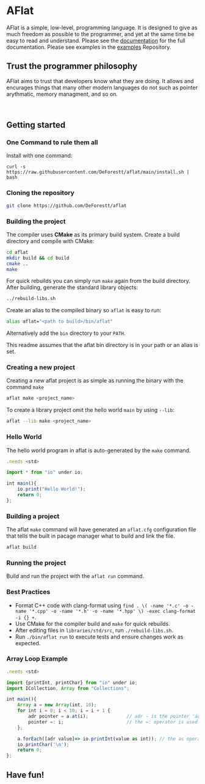 # AFlat
AFlat is a simple, low-level, programming language.  It is designed to give as much freedom as possible to the programmer, and yet at the same time be easy to read and understand. Please see the [documentation](Docs.md) for the full documentation.  Please see examples in the [examples](https://github.com/DeForestt/aflat-chess.git) Repository.
<br>

## Trust the programmer philosophy
AFlat aims to trust that developers know what they are doing.  It allows and encurages things that many other modern languages do not such as pointer arythmatic, memory managment, and so on.

<br>

## Getting started

### One Command to rule them all
Install with one command: 
```
curl -s https://raw.githubusercontent.com/DeForestt/aflat/main/install.sh | bash
```

### Cloning the repository
```bash
git clone https://github.com/DeForestt/aflat
```

### Building the project
The compiler uses **CMake** as its primary build system. Create a build directory and compile with CMake:
```bash
cd aflat
mkdir build && cd build
cmake ..
make
```
For quick rebuilds you can simply run `make` again from the build directory.
After building, generate the standard library objects:
```bash
../rebuild-libs.sh
```
Create an alias to the compiled binary so `aflat` is easy to run:
```bash
alias aflat="<path to build>/bin/aflat"
```
Alternatively add the `bin` directory to your `PATH`.

This readme assumes that the aflat bin directory is in your path or an alias is set.

### Creating a new project
Creating a new aflat project is as simple as running the binary with the command `make`
```bash
aflat make <project_name>
```
To create a library project omit the hello world `main` by using `--lib`:
```bash
aflat --lib make <project_name>
```

### Hello World
The hello world program in aflat is auto-generated by the `make` command.
```js
.needs <std>

import * from "io" under io;

int main(){
    io.print("Hello World!");
    return 0;
};
```

### Building a project
The aflat `make` command will have generated an `aflat.cfg` configuration file that tells the built in pacage manager what to build and link the file.
```bash
aflat build
```

### Running the project
Build and run the project with the `aflat run` command.

### Best Practices
* Format C++ code with clang-format using
  `find . \( -name '*.c' -o -name '*.cpp' -o -name '*.h' -o -name '*.hpp' \) -exec clang-format -i {} +`.
* Use CMake for the compiler build and `make` for quick rebuilds.
* After editing files in `libraries/std/src`, run `./rebuild-libs.sh`.
* Run `./bin/aflat run` to execute tests and ensure changes work as expected.

### Array Loop Example
```js
.needs <std>

import {printInt, printChar} from "io" under io;
import ICollection, Array from "Collections";

int main(){
    Array a = new Array(int, 10);
    for int i = 0; i < 10; i = i + 1 {
        adr pointer = a.at(i);              // adr - is the pointer 'address' key word
        pointer =: i;                       // the =: operator is used to load a value to a pointer
    };

    a.forEach([adr value]=> io.printInt(value as int)); // the as operator is used to assume the type of a pointer
	io.printChar('\n');
    return 0;
};
```

## Have fun!
